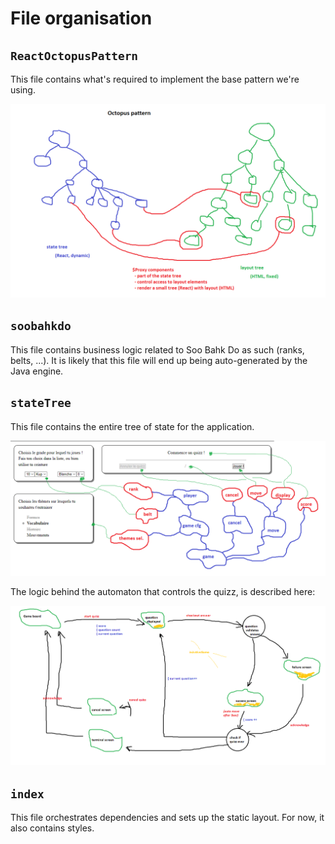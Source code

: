 # File organisation

## `ReactOctopusPattern`

This file contains what's required to implement the base pattern we're using.

![](octopus_pattern.png)

## `soobahkdo`

This file contains business logic related to Soo Bahk Do as such (ranks, belts, ...).
It is likely that this file will end up being auto-generated by the Java engine.

## `stateTree`

This file contains the entire tree of state for the application.

![](sbd_state.png)

The logic behind the automaton that controls the quizz, is described here:

![](quizz_automaton.png)

## `index` 

This file orchestrates dependencies and sets up the static layout.
For now, it also contains styles.

